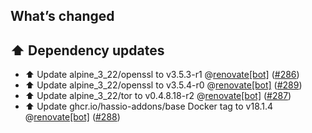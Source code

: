 ## What’s changed

## ⬆️ Dependency updates

- ⬆️ Update alpine_3_22/openssl to v3.5.3-r1 @[renovate[bot]](https://github.com/apps/renovate) ([#286](https://github.com/hassio-addons/addon-tor/pull/286))
- ⬆️ Update alpine_3_22/openssl to v3.5.4-r0 @[renovate[bot]](https://github.com/apps/renovate) ([#289](https://github.com/hassio-addons/addon-tor/pull/289))
- ⬆️ Update alpine_3_22/tor to v0.4.8.18-r2 @[renovate[bot]](https://github.com/apps/renovate) ([#287](https://github.com/hassio-addons/addon-tor/pull/287))
- ⬆️ Update ghcr.io/hassio-addons/base Docker tag to v18.1.4 @[renovate[bot]](https://github.com/apps/renovate) ([#288](https://github.com/hassio-addons/addon-tor/pull/288))
